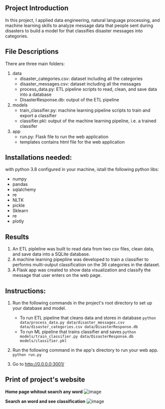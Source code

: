 ## Project Introduction

In this project, I applied data engineering, natural language processing, and machine learning skills to analyze message data that people sent during disasters to build a model for that classifies disaster messages into categories. 


## File Descriptions 

There are three main folders:
1. data
    - disaster_categories.csv: dataset including all the categories 
    - disaster_messages.csv: dataset including all the messages
    - process_data.py: ETL pipeline scripts to read, clean, and save data into a database
    - DisasterResponse.db: output of the ETL pipeline
2. models
    - train_classifier.py: machine learning pipeline scripts to train and export a classifier
    - classifier.pkl: output of the machine learning pipeline, i.e. a trained classifer
3. app
    - run.py: Flask file to run the web application
    - templates contains html file for the web application
    
## Installations needed:
with python 3.8 configured in your machine, istall the following python libs:
<ul>
  <li>numpy</li>
  <li>pandas</li>
  <li>sqlalchemy</li>
  <li>re</li>  
  <li>NLTK</li>
  <li>pickle</li>
  <li>Sklearn</li>
  <li>re</li>
  <li>plotly</li>
</ul>


## Results

1. An ETL pipleline was built to read data from two csv files, clean data, and save data into a SQLite database.
2. A machine learning pipepline was developed to train a classifier to performs multi-output classification on the 36 categories in the dataset.
3. A Flask app was created to show data visualization and classify the message that user enters on the web page.

## Instructions:

1. Run the following commands in the project's root directory to set up your database and model.

    - To run ETL pipeline that cleans data and stores in database
        `python data/process_data.py data/disaster_messages.csv data/disaster_categories.csv data/DisasterResponse.db`
    - To run ML pipeline that trains classifier and saves
        `python models/train_classifier.py data/DisasterResponse.db models/classifier.pkl`

2. Run the following command in the app's directory to run your web app.
    `python run.py`

3. Go to http://0.0.0.0:3001/

## Print of project's website
**Home page whitout search any word**
![image](https://user-images.githubusercontent.com/64923139/200143750-7469dea9-8b46-4b26-8f8f-2eb0f5f6e806.png)

**Search an word and see classification**
![image](https://user-images.githubusercontent.com/64923139/200143762-9246d312-d431-4d4d-96d6-47aa2ab28d05.png)



